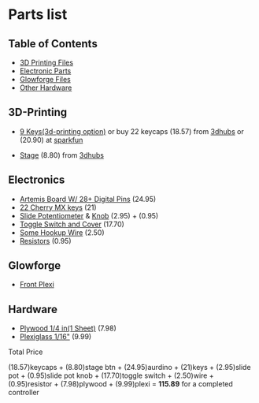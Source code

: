 # Parts list

## Table of Contents

* [3D Printing Files](#3D-Printing)
* [Electronic Parts](#Electronics)
* [Glowforge Files](#Glowforge)
* [Other Hardware](#Hardware)

## 3D-Printing

* [9 Keys(3d-printing option)](3d-Print/9-keys.stl) or buy 22 keycaps (18.57) from [3dhubs](https://www.3dhubs.com/) or (20.90) at [sparkfun](https://www.sparkfun.com/products/15305)

* [Stage](3d-Print/Stage.stl)  (8.80) from [3dhubs](https://www.3dhubs.com/)

## Electronics

* [Artemis Board W/ 28+ Digital Pins](https://www.sparkfun.com/search/results?term=artemis) (24.95)
* [22 Cherry MX keys](https://novelkeys.xyz/collections/switches/products/cherry-switches)  (21)
* [Slide Potentiometer](https://www.sparkfun.com/products/9119) & [Knob](https://www.sparkfun.com/products/9120) (2.95) + (0.95)
* [Toggle Switch and Cover](https://www.sparkfun.com/products/11310) (17.70)
* [Some Hookup Wire](https://www.sparkfun.com/products/8024) (2.50)
* [Resistors](https://www.sparkfun.com/products/14490) (0.95)

## Glowforge

* [Front Plexi](Glowforge/front-plexi.svg)

## Hardware

* [Plywood 1/4 in(1 Sheet)](https://www.homedepot.com/p/Sanded-Plywood-Common-15-32-in-x-2-ft-x-2-ft-Actual-0-451-in-x-23-75-in-x-23-75-in-300888/202093832) (7.98)
* [Plexiglass 1/16"](https://www.amazon.com/transparente-policarbonato-resistente-plexigl%C3%A1s-manualidades/dp/B07MQTDF4R/ref=psdc_11260350011_t1_B016PE9W1W) (9.99)


Total Price

(18.57)keycaps + (8.80)stage btn + (24.95)aurdino + (21)keys + (2.95)slide pot + (0.95)slide pot knob + (17.70)toggle switch + (2.50)wire + (0.95)resistor + (7.98)plywood + (9.99)plexi = **115.89** for a completed controller
